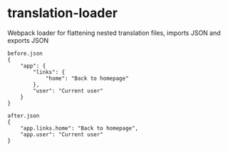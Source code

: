 # translation-loader
Webpack loader for flattening nested translation files, imports JSON and exports JSON

```
before.json
{
    "app": {
        "links": {
            "home": "Back to homepage"
        },
        "user": "Current user"        
    }
}

after.json
{
    "app.links.home": "Back to homepage",
    "app.user": "Current user"
}
```
